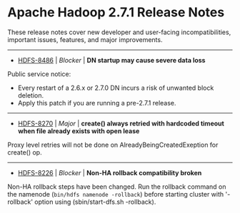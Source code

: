
<!---
# Licensed to the Apache Software Foundation (ASF) under one
# or more contributor license agreements.  See the NOTICE file
# distributed with this work for additional information
# regarding copyright ownership.  The ASF licenses this file
# to you under the Apache License, Version 2.0 (the
# "License"); you may not use this file except in compliance
# with the License.  You may obtain a copy of the License at
#
#     http://www.apache.org/licenses/LICENSE-2.0
#
# Unless required by applicable law or agreed to in writing, software
# distributed under the License is distributed on an "AS IS" BASIS,
# WITHOUT WARRANTIES OR CONDITIONS OF ANY KIND, either express or implied.
# See the License for the specific language governing permissions and
# limitations under the License.
-->
# Apache Hadoop  2.7.1 Release Notes

These release notes cover new developer and user-facing incompatibilities, important issues, features, and major improvements.


---

* [HDFS-8486](https://issues.apache.org/jira/browse/HDFS-8486) | *Blocker* | **DN startup may cause severe data loss**

Public service notice:
- Every restart of a 2.6.x or 2.7.0 DN incurs a risk of unwanted block deletion.
- Apply this patch if you are running a pre-2.7.1 release.


---

* [HDFS-8270](https://issues.apache.org/jira/browse/HDFS-8270) | *Major* | **create() always retried with hardcoded timeout when file already exists with open lease**

Proxy level retries will not be done on AlreadyBeingCreatedExeption for create() op.


---

* [HDFS-8226](https://issues.apache.org/jira/browse/HDFS-8226) | *Blocker* | **Non-HA rollback compatibility broken**

Non-HA rollback steps have been changed. Run the rollback command on the namenode (`bin/hdfs namenode -rollback`) before starting cluster with '-rollback' option using (sbin/start-dfs.sh -rollback).



